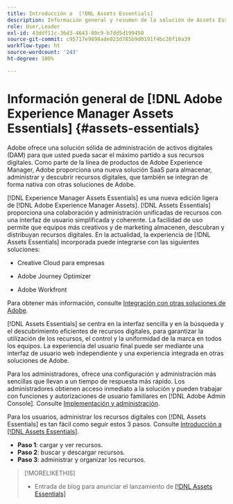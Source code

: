```yaml
---
title: Introducción a  [!DNL Assets Essentials]
description: Información general y resumen de la solución de Assets Essentials
role: User,Leader
exl-id: 43ddf11c-36d3-4643-80c9-b7dd5d199450
source-git-commit: c95717e9898ade023d785b9d0191f4bc20f10a39
workflow-type: ht
source-wordcount: '243'
ht-degree: 100%

---
```


# Información general de [!DNL Adobe Experience Manager Assets Essentials] {#assets-essentials}

<!-- TBD: Update this banner to remove Beta label. 
![Banner image for beta docs](assets/do-not-localize/banner-image-beta-docs.png)
-->

Adobe ofrece una solución sólida de administración de activos digitales (DAM) para que usted pueda sacar el máximo partido a sus recursos digitales. Como parte de la línea de productos de Adobe Experience Manager, Adobe proporciona una nueva solución SaaS para almacenar, administrar y descubrir recursos digitales, que también se integran de forma nativa con otras soluciones de Adobe.

[!DNL Experience Manager Assets Essentials] es una nueva edición ligera de [!DNL Adobe Experience Manager Assets]. [!DNL Assets Essentials] proporciona una colaboración y administración unificadas de recursos con una interfaz de usuario simplificada y coherente. La facilidad de uso permite que equipos más creativos y de marketing almacenen, descubran y distribuyan recursos digitales. En la actualidad, la experiencia de [!DNL Assets Essentials] incorporada puede integrarse con las siguientes soluciones:

* Creative Cloud para empresas

* Adobe Journey Optimizer

* Adobe Workfront

Para obtener más información, consulte [Integración con otras soluciones de Adobe](integration.md).

[!DNL Assets Essentials] se centra en la interfaz sencilla y en la búsqueda y el descubrimiento eficientes de recursos digitales, para garantizar la utilización de los recursos, el control y la uniformidad de la marca en todos los equipos. La experiencia del usuario final puede ser mediante una interfaz de usuario web independiente y una experiencia integrada en otras soluciones de Adobe.

Para los administradores, ofrece una configuración y administración más sencillas que llevan a un tiempo de respuesta más rápido. Los administradores obtienen acceso inmediato a la solución y pueden trabajar con funciones y autorizaciones de usuario familiares en [!DNL Adobe Admin Console]. Consulte [Implementación y administración](/help/deploy-administer.md).

Para los usuarios, administrar los recursos digitales con [!DNL Assets Essentials] es tan fácil como seguir estos 3 pasos. Consulte [Introducción a [!DNL Assets Essentials]](/help/get-started.md).

* **Paso 1**: cargar y ver recursos.
* **Paso 2**: buscar y descargar recursos.
* **Paso 3**: administrar y organizar los recursos.

>[!MORELIKETHIS]
>
>* Entrada de blog para anunciar el lanzamiento de [[!DNL Assets Essentials] ](https://blog.adobe.com/en/publish/2021/04/27/introducing-adobe-experience-manager-assets-essentials-to-simplify-collaboration-across-teams.html)

